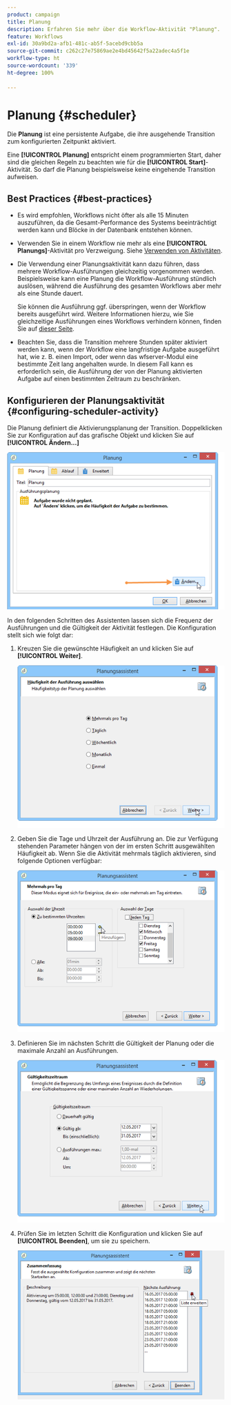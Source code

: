 ```yaml
---
product: campaign
title: Planung
description: Erfahren Sie mehr über die Workflow-Aktivität "Planung".
feature: Workflows
exl-id: 30a9bd2a-afb1-481c-ab5f-5acebd9cbb5a
source-git-commit: c262c27e75869ae2e4bd45642f5a22adec4a5f1e
workflow-type: ht
source-wordcount: '339'
ht-degree: 100%

---
```


# Planung {#scheduler}



Die **Planung** ist eine persistente Aufgabe, die ihre ausgehende Transition zum konfigurierten Zeitpunkt aktiviert.

Eine **[!UICONTROL Planung]** entspricht einem programmierten Start, daher sind die gleichen Regeln zu beachten wie für die **[!UICONTROL Start]**-Aktivität. So darf die Planung beispielsweise keine eingehende Transition aufweisen.

## Best Practices {#best-practices}

* Es wird empfohlen, Workflows nicht öfter als alle 15 Minuten auszuführen, da die Gesamt-Performance des Systems beeinträchtigt werden kann und Blöcke in der Datenbank entstehen können.

* Verwenden Sie in einem Workflow nie mehr als eine **[!UICONTROL Planungs]**-Aktivität pro Verzweigung. Siehe [Verwenden von Aktivitäten](workflow-best-practices.md#using-activities).

* Die Verwendung einer Planungsaktivität kann dazu führen, dass mehrere Workflow-Ausführungen gleichzeitig vorgenommen werden. Beispielsweise kann eine Planung die Workflow-Ausführung stündlich auslösen, während die Ausführung des gesamten Workflows aber mehr als eine Stunde dauert.

  Sie können die Ausführung ggf. überspringen, wenn der Workflow bereits ausgeführt wird. Weitere Informationen hierzu, wie Sie gleichzeitige Ausführungen eines Workflows verhindern können, finden Sie auf [dieser Seite](monitoring-workflow-execution.md#preventing-simultaneous-multiple-executions).

* Beachten Sie, dass die Transition mehrere Stunden später aktiviert werden kann, wenn der Workflow eine langfristige Aufgabe ausgeführt hat, wie z. B. einen Import, oder wenn das wfserver-Modul eine bestimmte Zeit lang angehalten wurde. In diesem Fall kann es erforderlich sein, die Ausführung der von der Planung aktivierten Aufgabe auf einen bestimmten Zeitraum zu beschränken.

## Konfigurieren der Planungsaktivität {#configuring-scheduler-activity}

Die Planung definiert die Aktivierungsplanung der Transition. Doppelklicken Sie zur Konfiguration auf das grafische Objekt und klicken Sie auf **[!UICONTROL Ändern...]**

![](assets/s_user_segmentation_scheduler.png)

In den folgenden Schritten des Assistenten lassen sich die Frequenz der Ausführungen und die Gültigkeit der Aktivität festlegen. Die Konfiguration stellt sich wie folgt dar:

1. Kreuzen Sie die gewünschte Häufigkeit an und klicken Sie auf **[!UICONTROL Weiter]**.

   ![](assets/s_user_segmentation_scheduler2.png)

1. Geben Sie die Tage und Uhrzeit der Ausführung an. Die zur Verfügung stehenden Parameter hängen von der im ersten Schritt ausgewählten Häufigkeit ab. Wenn Sie die Aktivität mehrmals täglich aktivieren, sind folgende Optionen verfügbar:

   ![](assets/s_user_segmentation_scheduler3.png)

1. Definieren Sie im nächsten Schritt die Gültigkeit der Planung oder die maximale Anzahl an Ausführungen.

   ![](assets/s_user_segmentation_scheduler4.png)

1. Prüfen Sie im letzten Schritt die Konfiguration und klicken Sie auf **[!UICONTROL Beenden]**, um sie zu speichern.

   ![](assets/s_user_segmentation_scheduler5.png)
